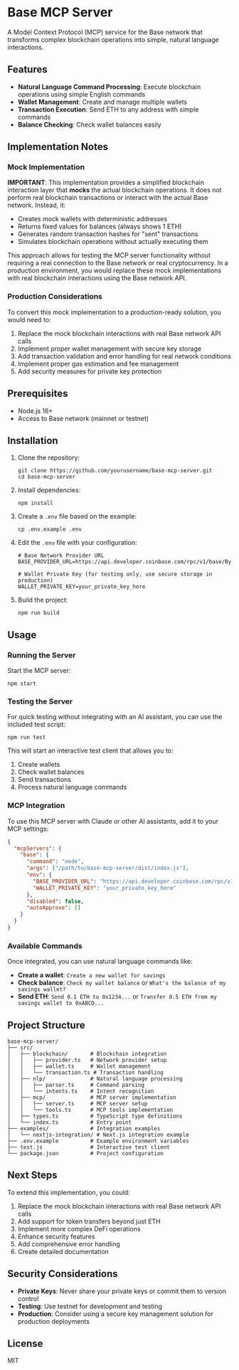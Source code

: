# Base MCP Server

A Model Context Protocol (MCP) service for the Base network that transforms complex blockchain operations into simple, natural language interactions.

## Features

- **Natural Language Command Processing**: Execute blockchain operations using simple English commands
- **Wallet Management**: Create and manage multiple wallets
- **Transaction Execution**: Send ETH to any address with simple commands
- **Balance Checking**: Check wallet balances easily

## Implementation Notes

### Mock Implementation

**IMPORTANT**: This implementation provides a simplified blockchain interaction layer that **mocks** the actual blockchain operations. It does not perform real blockchain transactions or interact with the actual Base network. Instead, it:

- Creates mock wallets with deterministic addresses
- Returns fixed values for balances (always shows 1 ETH)
- Generates random transaction hashes for "sent" transactions
- Simulates blockchain operations without actually executing them

This approach allows for testing the MCP server functionality without requiring a real connection to the Base network or real cryptocurrency. In a production environment, you would replace these mock implementations with real blockchain interactions using the Base network API.

### Production Considerations

To convert this mock implementation to a production-ready solution, you would need to:

1. Replace the mock blockchain interactions with real Base network API calls
2. Implement proper wallet management with secure key storage
3. Add transaction validation and error handling for real network conditions
4. Implement proper gas estimation and fee management
5. Add security measures for private key protection

## Prerequisites

- Node.js 16+
- Access to Base network (mainnet or testnet)

## Installation

1. Clone the repository:
   ```
   git clone https://github.com/yourusername/base-mcp-server.git
   cd base-mcp-server
   ```

2. Install dependencies:
   ```
   npm install
   ```

3. Create a `.env` file based on the example:
   ```
   cp .env.example .env
   ```

4. Edit the `.env` file with your configuration:
   ```
   # Base Network Provider URL
   BASE_PROVIDER_URL=https://api.developer.coinbase.com/rpc/v1/base/ByeAFq6UvTNv18icKsOugFww7BO10Ez0
   
   # Wallet Private Key (for testing only, use secure storage in production)
   WALLET_PRIVATE_KEY=your_private_key_here
   ```

5. Build the project:
   ```
   npm run build
   ```

## Usage

### Running the Server

Start the MCP server:

```
npm start
```

### Testing the Server

For quick testing without integrating with an AI assistant, you can use the included test script:

```
npm run test
```

This will start an interactive test client that allows you to:
1. Create wallets
2. Check wallet balances
3. Send transactions
4. Process natural language commands

### MCP Integration

To use this MCP server with Claude or other AI assistants, add it to your MCP settings:

```json
{
  "mcpServers": {
    "base": {
      "command": "node",
      "args": ["/path/to/base-mcp-server/dist/index.js"],
      "env": {
        "BASE_PROVIDER_URL": "https://api.developer.coinbase.com/rpc/v1/base/ByeAFq6UvTNv18icKsOugFww7BO10Ez0",
        "WALLET_PRIVATE_KEY": "your_private_key_here"
      },
      "disabled": false,
      "autoApprove": []
    }
  }
}
```

### Available Commands

Once integrated, you can use natural language commands like:

- **Create a wallet**: `Create a new wallet for savings`
- **Check balance**: `Check my wallet balance` or `What's the balance of my savings wallet?`
- **Send ETH**: `Send 0.1 ETH to 0x1234...` or `Transfer 0.5 ETH from my savings wallet to 0xABCD...`

## Project Structure

```
base-mcp-server/
├── src/
│   ├── blockchain/       # Blockchain integration
│   │   ├── provider.ts   # Network provider setup
│   │   ├── wallet.ts     # Wallet management
│   │   └── transaction.ts # Transaction handling
│   ├── nlp/              # Natural language processing
│   │   ├── parser.ts     # Command parsing
│   │   └── intents.ts    # Intent recognition
│   ├── mcp/              # MCP server implementation
│   │   ├── server.ts     # MCP server setup
│   │   └── tools.ts      # MCP tools implementation
│   ├── types.ts          # TypeScript type definitions
│   └── index.ts          # Entry point
├── examples/             # Integration examples
│   └── nextjs-integration/ # Next.js integration example
├── .env.example          # Example environment variables
├── test.js               # Interactive test client
└── package.json          # Project configuration
```

## Next Steps

To extend this implementation, you could:

1. Replace the mock blockchain interactions with real Base network API calls
2. Add support for token transfers beyond just ETH
3. Implement more complex DeFi operations
4. Enhance security features
5. Add comprehensive error handling
6. Create detailed documentation

## Security Considerations

- **Private Keys**: Never share your private keys or commit them to version control
- **Testing**: Use testnet for development and testing
- **Production**: Consider using a secure key management solution for production deployments

## License

MIT
